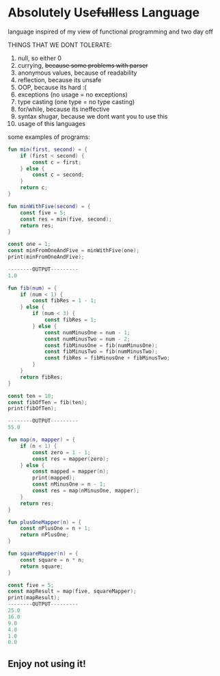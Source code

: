 # Absolutely Use~~full~~less Language

language inspired of my view of functional programming and two day off

THINGS THAT WE DONT TOLERATE:
1) null, so either 0
2) currying, ~~because some problems with parser~~
3) anonymous values, because of readability
4) reflection, because its unsafe
5) OOP, because its hard :(
6) exceptions (no usage = no exceptions)
8) type casting (one type = no type casting)
9) for/while, because its ineffective
10) syntax shugar, because we dont want you to use this
11) usage of this languages

some examples of programs:

```kotlin
fun min(first, second) = {
    if (first < second) {
        const c = first;
    } else {
        const c = second;
    }
    return c;
}

fun minWithFive(second) = {
    const five = 5;
    const res = min(five, second);
    return res;
}

const one = 1;
const minFromOneAndFive = minWithFive(one);
print(minFromOneAndFive);

--------OUTPUT---------
1.0
```

```kotlin
fun fib(num) = {
    if (num < 1) {
        const fibRes = 1 - 1;
    } else {
        if (num < 3) {
            const fibRes = 1;
        } else {
            const numMinusOne = num - 1;
            const numMinusTwo = num - 2;
            const fibMinusOne = fib(numMinusOne);
            const fibMinusTwo = fib(numMinusTwo);
            const fibRes = fibMinusOne + fibMinusTwo;
        }
    }
    return fibRes;
}

const ten = 10;
const fibOfTen = fib(ten);
print(fibOfTen);

--------OUTPUT---------
55.0
```

```kotlin
fun map(n, mapper) = {
    if (n < 1) {
        const zero = 1 - 1;
        const res = mapper(zero);
    } else {
        const mapped = mapper(n);
        print(mapped);
        const nMinusOne = n - 1;
        const res = map(nMinusOne, mapper);
    }
    return res;
}

fun plusOneMapper(n) = {
    const nPlusOne = n + 1;
    return nPlusOne;
}

fun squareMapper(n) = {
    const square = n * n;
    return square;
}

const five = 5;
const mapResult = map(five, squareMapper);
print(mapResult);
--------OUTPUT---------
25.0
16.0
9.0
4.0
1.0
0.0
```

## Enjoy not using it!
